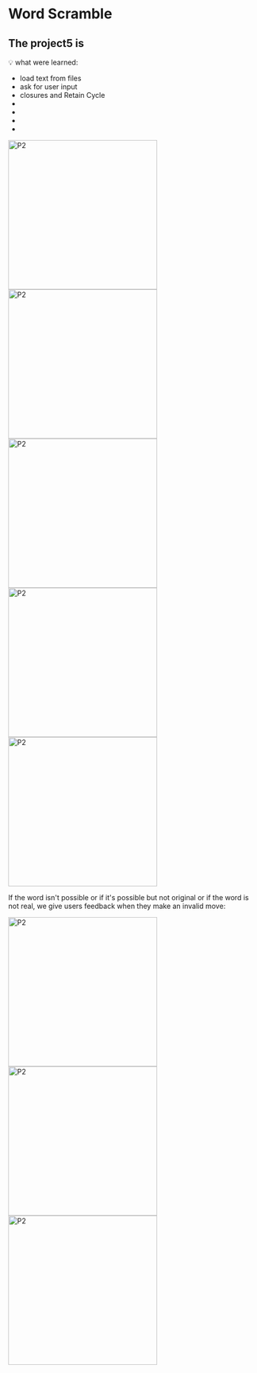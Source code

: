 # Word Scramble 

## The project5 is

💡 what were learned:
- load text from files
- ask for user input
- closures and Retain Cycle
- 
- 
- 
- 

<img width="300" alt="P2" src="https://sun9-66.userapi.com/impg/Z1bu8M0CgeMYWF9U5ZVo7OShUQxKHQRf7-iWuQ/CtHGS2-umJw.jpg?size=516x1080&quality=96&sign=42edff4b2b55ba9859ff6e217335d645&type=album"> <img width="300" alt="P2" src="https://sun9-60.userapi.com/impg/qSqDdItp6hSSaGQwuYs8RF0vj8DR9vvjYhJK7w/IdVtSCnAnso.jpg?size=516x1080&quality=96&sign=6bb97af9f85391bb46b25ce35b6f2c43&type=album"> <img width="300" alt="P2" src="https://sun9-58.userapi.com/impg/6WoIUvtP2Yag4JRG2dz9ENyyy0IyP5_la9Bxsw/ZKzA3X0QqtQ.jpg?size=516x1080&quality=96&sign=8f0b1366359b3cc158ae0b66f7314ce4&type=album"> <img width="300" alt="P2" src="https://sun9-13.userapi.com/impg/sj3mmFoDu40_8aACKsn6xSZmt8qqnVcm-3bK9g/MHrTebof4iU.jpg?size=640x1340&quality=96&sign=c7d5017667855c8d3a2853dd3327b656&type=album"> <img width="300" alt="P2" src="https://sun9-3.userapi.com/impg/SO_piuwpRlYxwvWEWayLze73HP7_ezDM4I-bNA/oHZxXY9zlas.jpg?size=640x1340&quality=96&sign=637a8c10500862c1605db71ebed55a31&type=album"> 

If the word isn't possible or if it's possible but not original or if the word is not real, we give users feedback when they make an invalid move:

<img width="300" alt="P2" src="https://sun9-26.userapi.com/impg/mboCr2vXLMNDe7wtLyWdc0bkudeskLMSWl76rg/24mD4pse-b8.jpg?size=640x1340&quality=96&sign=26a8a58a0e73733d5d7d0af900e28017&type=album"> <img width="300" alt="P2" src="https://sun9-79.userapi.com/impg/fEMTa-4Nn5-1mVgpF4R1xSdHVSXl4A9gtMLWUQ/P2j199RYEiI.jpg?size=640x1340&quality=96&sign=348efd61790bac20791a98022629352b&type=album"> <img width="300" alt="P2" src="https://sun9-69.userapi.com/impg/YelBYRKDx6QPJ23bPAIccopaF1UxygJq380w4A/WI5o1lnsFBQ.jpg?size=640x1340&quality=96&sign=441773ee5a12c159eeae920da66919ee&type=album">
